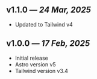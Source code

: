 ## v1.1.0 _— 24 Mar, 2025_

- Updated to Tailwind v4

## v1.0.0 _— 17 Feb, 2025_

- Initial release
- Astro version v5
- Tailwind version v3.4
